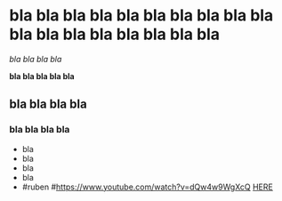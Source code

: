 # bla bla bla bla bla bla bla bla bla bla bla bla bla bla bla bla bla bla 

*bla bla bla bla*

**bla bla bla bla bla**

## bla bla bla bla 

### bla bla bla bla 

* bla 
*  bla 
* bla 
* bla 
* #ruben
#https://www.youtube.com/watch?v=dQw4w9WgXcQ
[HERE](./Carpeta1/capicua.png)
